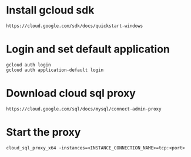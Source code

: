 # Install gcloud sdk
	https://cloud.google.com/sdk/docs/quickstart-windows

# Login and set default application
	gcloud auth login
	gcloud auth application-default login

# Download cloud sql proxy 
	https://cloud.google.com/sql/docs/mysql/connect-admin-proxy
	
# Start the proxy
	cloud_sql_proxy_x64 -instances=<INSTANCE_CONNECTION_NAME>=tcp:<port>
